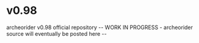 # v0.98
archeorider v0.98 official repository 
-- WORK IN PROGRESS - archeorider source will eventually be posted here -- 
